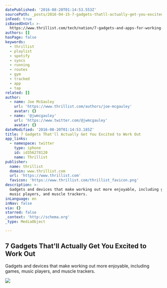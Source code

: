 ```yaml
---
datePublished: '2016-08-20T01:14:53.553Z'
sourcePath: _posts/2016-04-15-7-gadgets-thatll-actually-get-you-excited-to-work-out.md
inFeed: true
isBasedOnUrl: >-
  https://www.thrillist.com/tech/nation/7-gadgets-and-apps-for-working-out-push-band-goji-play-bodyspace/tech
authors: []
hasPage: false
keywords:
  - thrillist
  - playlist
  - spotify
  - syncs
  - running
  - routes
  - gym
  - tracked
  - app
  - tap
related: []
author:
  - name: Joe McGauley
    url: 'https://www.thrillist.com/authors/joe-mcgauley'
    avatar: {}
  - name: '@jwmcgauley'
    url: 'https://www.twitter.com/@jwmcgauley'
    avatar: {}
dateModified: '2016-08-20T01:14:53.185Z'
title: 7 Gadgets That'll Actually Get You Excited to Work Out
app_links:
  - namespace: twitter
    type: iphone
    id: id356278120
    name: Thrillist
publisher:
  name: thrillist
  domain: www.thrillist.com
  url: 'https://www.thrillist.com'
  favicon: 'https://www.thrillist.com/thrillist_favicon.png'
description: >-
  Gadgets and devices that make working out more enjoyable, including games,
  music players, and muscle trackers.
inLanguage: en
inNav: false
via: {}
starred: false
_context: 'http://schema.org'
_type: MediaObject

---
```

<article style=""><h1>7 Gadgets That'll Actually Get You Excited to Work Out</h1><p>Gadgets and devices that make working out more enjoyable, including games, music players, and muscle trackers.</p><img src="https://s3-us-west-2.amazonaws.com/the-grid-img/p/ed18c54aed57db2debfacd2f488512d1a298fb17.jpg" /></article>